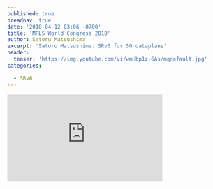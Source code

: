```yaml
---
published: true
breadnav: true
date: '2018-04-12 03:06 -0700'
title: 'MPLS World Congress 2018'
author: Satoru Matsushima
excerpt: 'Satoru Matsushima: SRv6 for 5G dataplane'
header:
  teaser: 'https://img.youtube.com/vi/wmHbp1z-6As/mqdefault.jpg'
categories:

  - SRv6
---    
```

       
<iframe width="355" height="200" src="https://www.youtube.com/embed/wmHbp1z-6As" frameborder="0" allowfullscreen></iframe>
